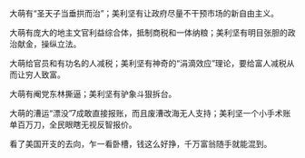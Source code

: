 大萌有“圣天子当垂拱而治”；美利坚有让政府尽量不干预市场的新自由主义。

大萌有庞大的地主文官利益综合体，抵制商税和一体纳粮；美利坚有明目张胆的政治献金，操纵立法。

大萌给官员和有功名的人减税；美利坚有神奇的“涓滴效应”理论，要给富人减税从而让穷人致富。

大萌有阉党东林撕逼；美利坚有驴象斗狠拆台。

大萌的漕运“漂没”7成敢直接报账，而且废漕改海无人支持；美利坚一个小手术账单百万刀，全民眼瞎无视反智报价。

看了美国开支的去向，乍一看卧槽，钱这么好挣，千万富翁随手就能混到。